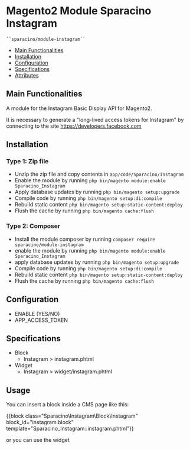 # Magento2 Module Sparacino Instagram

    ``sparacino/module-instagram``

 - [Main Functionalities](#markdown-header-main-functionalities)
 - [Installation](#markdown-header-installation)
 - [Configuration](#markdown-header-configuration)
 - [Specifications](#markdown-header-specifications)
 - [Attributes](#markdown-header-attributes)


## Main Functionalities
A module for the Instagram Basic Display API for Magento2.

It is necessary to generate a "long-lived access tokens for Instagram" by connecting to the site https://developers.facebook.com

## Installation

### Type 1: Zip file

 - Unzip the zip file and copy contents in `app/code/Sparacino/Instagram`
 - Enable the module by running `php bin/magento module:enable Sparacino_Instagram`
 - Apply database updates by running `php bin/magento setup:upgrade`
 - Compile code by running `php bin/magento setup:di:compile`
 - Rebuild static content `php bin/magento setup:static-content:deploy`
 - Flush the cache by running `php bin/magento cache:flush`


### Type 2: Composer

 - Install the module composer by running `composer require sparacino/module-instagram`
 - enable the module by running `php bin/magento module:enable Sparacino_Instagram`
 - apply database updates by running `php bin/magento setup:upgrade`
 - Compile code by running `php bin/magento setup:di:compile`
 - Rebuild static content `php bin/magento setup:static-content:deploy` 
 - Flush the cache by running `php bin/magento cache:flush`


## Configuration

 - ENABLE (YES/NO)
 - APP_ACCESS_TOKEN

## Specifications

 - Block
	- Instagram > instagram.phtml
 - Widget
	- Instagram > widget/instagram.phtml

## Usage

You can insert a block inside a CMS page like this:

{{block class="Sparacino\Instagram\Block\Instagram" block_id="instagram.block" template="Sparacino_Instagram::instagram.phtml"}}

or you can use the widget

